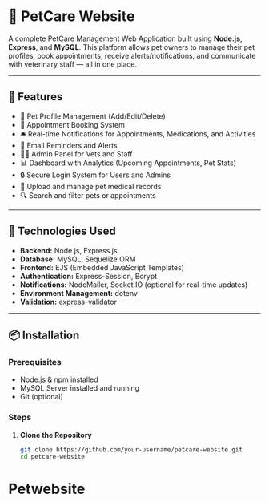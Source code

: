 # 🐾 PetCare Website

A complete PetCare Management Web Application built using **Node.js**, **Express**, and **MySQL**. This platform allows pet owners to manage their pet profiles, book appointments, receive alerts/notifications, and communicate with veterinary staff — all in one place.

---

## 🚀 Features

- 🐶 Pet Profile Management (Add/Edit/Delete)
- 📅 Appointment Booking System
- 🛎️ Real-time Notifications for Appointments, Medications, and Activities
- 📧 Email Reminders and Alerts
- 👨‍⚕️ Admin Panel for Vets and Staff
- 📊 Dashboard with Analytics (Upcoming Appointments, Pet Stats)
- 🔒 Secure Login System for Users and Admins
- 📂 Upload and manage pet medical records
- 🔍 Search and filter pets or appointments

---

## 🧰 Technologies Used

- **Backend:** Node.js, Express.js
- **Database:** MySQL, Sequelize ORM
- **Frontend:** EJS (Embedded JavaScript Templates)
- **Authentication:** Express-Session, Bcrypt
- **Notifications:** NodeMailer, Socket.IO (optional for real-time updates)
- **Environment Management:** dotenv
- **Validation:** express-validator

---

## 📦 Installation

### Prerequisites
- Node.js & npm installed
- MySQL Server installed and running
- Git (optional)

### Steps

1. **Clone the Repository**
   ```bash
   git clone https://github.com/your-username/petcare-website.git
   cd petcare-website
# Petwebsite
